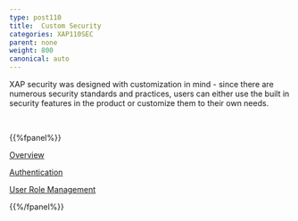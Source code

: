 ```yaml
---
type: post110
title:  Custom Security
categories: XAP110SEC
parent: none
weight: 800
canonical: auto
---
```



  XAP security was designed with customization in mind - since there are numerous security standards and practices, users can either use the built in security features in the product or customize them to their own needs.

<br>


{{%fpanel%}}

[Overview](./custom-security-overview.html)

[Authentication](./custom-authentication.html)

[User Role Management](./custom-user-role-management.html)



{{%/fpanel%}}
